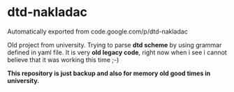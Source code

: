 # dtd-nakladac
Automatically exported from code.google.com/p/dtd-nakladac

Old project from university. Trying to parse **dtd scheme** by using grammar defined in yaml file.
It is very **old legacy code**, right now when i see i cannot believe that it was working this time ;-)

**This repository is just backup and also for memory old good times in university.**
